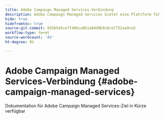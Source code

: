 ```yaml
---
title: Adobe Campaign Managed Services-Verbindung
description: Adobe Campaign Managed Services bietet eine Plattform für die Konzeption kanalübergreifender Kundenerlebnisse und eine Umgebung für die visuelle Kampagnenorchestrierung, Interaktionsverwaltung in Echtzeit und die kanalübergreifende Ausführung.
hide: true
hidefromtoc: true
source-git-commit: 9336545ce77406ca8b1a04d9b9c0ce7752aa9ce5
workflow-type: tm+mt
source-wordcount: '45'
ht-degree: 0%

---
```


# Adobe Campaign Managed Services-Verbindung {#adobe-campaign-managed-services}

Dokumentation für Adobe Campaign Managed Services-Ziel in Kürze verfügbar
